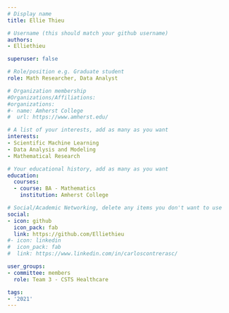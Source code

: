 ```yaml
---
# Display name
title: Ellie Thieu

# Username (this should match your github username)
authors:
- Elliethieu

superuser: false

# Role/position e.g. Graduate student
role: Math Researcher, Data Analyst

# Organization membership
#Organizations/Affiliations:
#organizations:
#- name: Amherst College
#  url: https://www.amherst.edu/

# A list of your interests, add as many as you want
interests:
- Scientific Machine Learning
- Data Analysis and Modeling
- Mathematical Research

# Your educational history, add as many as you want
education:
  courses:
  - course: BA - Mathematics
    institution: Amherst College

# Social/Academic Networking, delete any items you don't want to use
social:
- icon: github
  icon_pack: fab
  link: https://github.com/Elliethieu
#- icon: linkedin
#  icon_pack: fab
#  link: https://www.linkedin.com/in/carloscontrerasc/

user_groups:
- committee: members
  role: Team 3 - CSTS Healthcare

tags:
- '2021'
---
```

